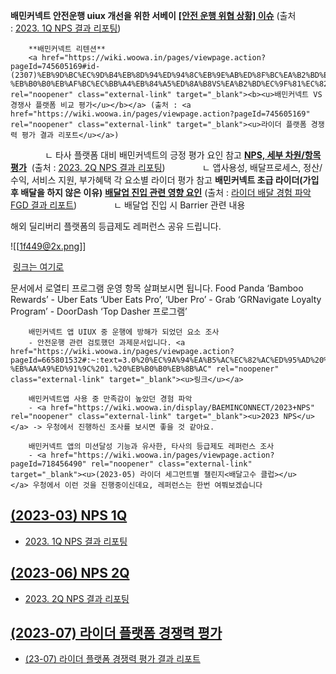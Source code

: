 **배민커넥트 안전운행 uiux 개선을 위한 서베이**
		<a href="https://wiki.woowa.in/pages/viewpage.action?pageId=680944177#id-2023.1QNPS%EA%B2%B0%EA%B3%BC%EB%A6%AC%ED%8F%AC%ED%8C%85-3)%5B%EC%95%88%EC%A0%84%EC%9A%B4%ED%96%89%EC%9C%84%ED%98%91%EC%83%81%ED%99%A9%5D%EC%9D%B4%EC%8A%88" rel="noopener" class="external-link" target="_blank"><b><u>[안전 운행 위협 상황] 이슈</u></b></a> (출처 : <a href="https://wiki.woowa.in/pages/viewpage.action?pageId=680944177" rel="noopener" class="external-link" target="_blank"><u>2023. 1Q NPS 결과 리포팅</u></a>)

		**배민커넥트 리텐션**
		<a href="https://wiki.woowa.in/pages/viewpage.action?pageId=745605169#id-(2307)%EB%9D%BC%EC%9D%B4%EB%8D%94%ED%94%8C%EB%9E%AB%ED%8F%BC%EA%B2%BD%EC%9F%81%EB%A0%A5%ED%8F%89%EA%B0%80%EA%B2%B0%EA%B3%BC%EB%A6%AC%ED%8F%AC%ED%8A%B8-%EB%B0%B0%EB%AF%BC%EC%BB%A4%EB%84%A5%ED%8A%B8VS%EA%B2%BD%EC%9F%81%EC%82%AC" rel="noopener" class="external-link" target="_blank"><b><u>배민커넥트 VS 경쟁사 플랫폼 비교 평가</u></b></a> (출처 : <a href="https://wiki.woowa.in/pages/viewpage.action?pageId=745605169" rel="noopener" class="external-link" target="_blank"><u>라이더 플랫폼 경쟁력 평가 결과 리포트</u></a>)
              ㄴ 타사 플랫폼 대비 배민커넥트의 긍정 평가 요인 참고
		<a href="https://wiki.woowa.in/pages/viewpage.action?pageId=761865445#id-2023.2QNPS%EA%B2%B0%EA%B3%BC%EB%A6%AC%ED%8F%AC%ED%8C%85-3.%EC%84%B8%EB%B6%80%EC%B0%A8%EC%9B%90/%ED%95%AD%EB%AA%A9%ED%8F%89%EA%B0%80" rel="noopener" class="external-link" target="_blank"><b><u>NPS, 세부 차원/항목 평가</u></b></a>  (출처 : <a href="https://wiki.woowa.in/pages/viewpage.action?pageId=761865445" rel="noopener" class="external-link" target="_blank"><u>2023. 2Q NPS 결과 리포팅</u></a>)
              ㄴ 앱사용성, 배달프로세스, 정산/수익, 서비스 지원, 부가혜택 각 요소별 라이더 평가 참고
		**배민커넥트 초급 라이더(가입 후 배달을 하지 않은 이유)**
		<a href="https://wiki.woowa.in/pages/viewpage.action?pageId=709933744#id-(202306)%EB%9D%BC%EC%9D%B4%EB%8D%94%EB%B0%B0%EB%8B%AC%EA%B2%BD%ED%97%98%ED%8C%8C%EC%95%85FGD%EA%B2%B0%EA%B3%BC%EB%A6%AC%ED%8F%AC%ED%8A%B8-%EB%B0%B0%EB%8B%AC%EC%97%85%EC%A7%84%EC%9E%85%EA%B4%80%EB%A0%A8%EC%98%81%ED%96%A5%EC%9A%94%EC%9D%B8" rel="noopener" class="external-link" target="_blank"><b><u>배달업 진입 관련 영향 요인</u></b></a> (출처 : <a href="https://wiki.woowa.in/pages/viewpage.action?pageId=709933744" rel="noopener" class="external-link" target="_blank"><u>라이더 배달 경험 파악 FGD 결과 리포트</u></a>)
              ㄴ 배달업 진입 시 Barrier 관련 내용



해외 딜리버리 플랫폼의 등급제도 레퍼런스 공유 드립니다.

![[1f449@2x.png]]

 <a href="https://wiki.woowa.in/pages/viewpage.action?pageId=669140833#expand-DoorDash:~:text=Meituan-,%EB%A1%9C%EC%97%B4%ED%8B%B0%20%ED%94%84%EB%A1%9C%EA%B7%B8%EB%9E%A8%20%EC%9A%B4%EC%98%81%20%E2%96%BC,-Food%20Panda" rel="noopener" class="external-link" target="_blank"><u>링크는 여기로</u></a>

문서에서 로열티 프로그램 운영 항목 살펴보시면 됩니다.
		Food Panda ‘Bamboo Rewards’
		- Uber Eats ‘Uber Eats Pro’, ‘Uber Pro’
		- Grab ‘GRNavigate Loyalty Program’
		- DoorDash ‘Top Dasher 프로그램’



		배민커넥트 앱 UIUX 중 운행에 방해가 되었던 요소 조사
		- 안전운행 관련 검토했던 과제문서입니다. <a href="https://wiki.woowa.in/pages/viewpage.action?pageId=665801532#:~:text=3.0%20%EC%9A%94%EA%B5%AC%EC%82%AC%ED%95%AD%20%EB%B6%84%EC%84%9D-,1.%20%EB%B0%B0%EB%AF%BC%EC%BB%A4%EB%84%A5%ED%8A%B8%EC%95%B1%20%EB%B6%84%EC%84%9D,-%EB%AA%A9%ED%91%9C%201.%20%EB%B0%B0%EB%8B%AC" rel="noopener" class="external-link" target="_blank"><u>링크</u></a>

		배민커넥트앱 사용 중 만족감이 높았던 경험 파악
		- <a href="https://wiki.woowa.in/display/BAEMINCONNECT/2023+NPS" rel="noopener" class="external-link" target="_blank"><u>2023 NPS</u></a> -> 우청에서 진행하신 조사를 보시면 좋을 것 같아요.

		배민커넥트 앱의 미션달성 기능과 유사한, 타사의 등급제도 레퍼런스 조사
		- <a href="https://wiki.woowa.in/pages/viewpage.action?pageId=718456490" rel="noopener" class="external-link" target="_blank"><u>(2023-05) 라이더 세그먼트별 챌린지<배달고수 클럽></u></a> 우청에서 이런 것을 진행중이신데요, 레퍼런스는 한번 여쭤보겠습니다




## [(2023-03) NPS 1Q](https://wiki.woowa.in/display/BAEMINCONNECT/%282023-03%29+NPS+1Q)
- [2023. 1Q NPS 결과 리포팅](https://wiki.woowa.in/pages/viewpage.action?pageId=680944177)
## [(2023-06) NPS 2Q](https://wiki.woowa.in/display/BAEMINCONNECT/%282023-06%29+NPS+2Q)
- [2023. 2Q NPS 결과 리포팅](https://wiki.woowa.in/pages/viewpage.action?pageId=761865445)
## [(2023-07) 라이더 플랫폼 경쟁력 평가](https://wiki.woowa.in/pages/viewpage.action?pageId=671657424)
- [(23-07) 라이더 플랫폼 경쟁력 평가 결과 리포트](https://wiki.woowa.in/pages/viewpage.action?pageId=745605169)